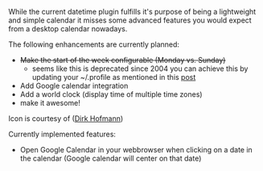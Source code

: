 While the current datetime plugin fulfills it's purpose of being a lightweight and simple calendar it misses some advanced features you would expect from a desktop calendar nowadays.

The following enhancements are currently planned:

  * ~~Make the start of the week configurable (Monday vs. Sunday)~~
    * seems like this is deprecated since 2004 you can achieve this by updating your ~/.profile as mentioned in this [post](http://forum.xfce.org/viewtopic.php?id=7402)
  * Add Google calendar integration
  * Add a world clock (display time of multiple time zones)
  * make it awesome!

Icon is courtesy of ([Dirk Hofmann](http://www.flickr.com/photos/dirk_hofmann/))

Currently implemented features:
  * Open Google Calendar in your webbrowser when clicking on a date in the calendar (Google calendar will center on that date)